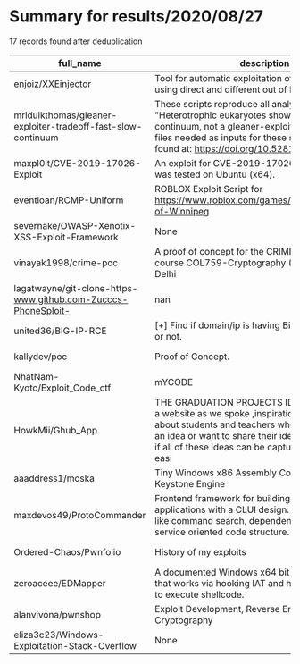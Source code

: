 
# Summary for results/2020/08/27
    
17 records found after deduplication

| full_name | description | html_url | matched_list | matched_count | pushed_at | size | stargazers_count | language | forks_count |
|---------------------------------------------------------------|------------------------------------------------------------------------------------------------------------------------------------------------------------------------------------------------------------------------------------------------------------------|----------------------------------------------------------------------------------|--------------------------|-----------------|---------------------------|--------|--------------------|------------|---------------|
| enjoiz/XXEinjector | Tool for automatic exploitation of XXE vulnerability using direct and different out of band methods. | https://github.com/enjoiz/XXEinjector | ['exploit'] | 1 | 2020-08-27 12:33:26+00:00 | 98 | 1090 | Ruby | 281 |
| mridulkthomas/gleaner-exploiter-tradeoff-fast-slow-continuum | These scripts reproduce all analyses in the paper "Heterotrophic eukaryotes show a fast-slow continuum, not a gleaner-exploiter trade-off". Data files needed as inputs for these scripts can be found at: https://doi.org/10.5281/zenodo.4002028 | https://github.com/mridulkthomas/gleaner-exploiter-tradeoff-fast-slow-continuum | ['exploit'] | 1 | 2020-08-27 09:45:14+00:00 | 28 | 0 | R | 0 |
| maxpl0it/CVE-2019-17026-Exploit | An exploit for CVE-2019-17026. It pops xcalc and was tested on Ubuntu (x64). | https://github.com/maxpl0it/CVE-2019-17026-Exploit | ['cve-2', 'exploit'] | 2 | 2020-08-27 19:33:42+00:00 | 3 | 43 | HTML | 16 |
| eventloan/RCMP-Uniform | ROBLOX Exploit Script for https://www.roblox.com/games/3289567924/City-of-Winnipeg | https://github.com/eventloan/RCMP-Uniform | ['exploit'] | 1 | 2020-08-27 18:33:52+00:00 | 0 | 0 | | 0 |
| severnake/OWASP-Xenotix-XSS-Exploit-Framework | None | https://github.com/severnake/OWASP-Xenotix-XSS-Exploit-Framework | ['exploit'] | 1 | 2020-08-27 12:10:28+00:00 | 190477 | 0 | Python | 0 |
| vinayak1998/crime-poc | A proof of concept for the CRIME attack for the course COL759-Cryptography (Spring 2020), IIT Delhi | https://github.com/vinayak1998/crime-poc | ['attack poc'] | 1 | 2020-08-27 12:26:44+00:00 | 1225 | 0 | Python | 0 |
| lagatwayne/git-clone-https-www.github.com-Zucccs-PhoneSploit- | nan | https://github.com/lagatwayne/git-clone-https-www.github.com-Zucccs-PhoneSploit- | ['sploit'] | 1 | 2020-08-27 08:27:33+00:00 | 0 | 0 | nan | 0 |
| united36/BIG-IP-RCE | [+] Find if domain/ip is having Big IP RCE vulnerable or not. | https://github.com/united36/BIG-IP-RCE | ['rce'] | 1 | 2020-08-27 12:53:32+00:00 | 10 | 0 | Python | 0 |
| kallydev/poc | Proof of Concept. | https://github.com/kallydev/poc | ['cve poc'] | 1 | 2020-08-27 06:30:30+00:00 | 4 | 1 | Python | 0 |
| NhatNam-Kyoto/Exploit_Code_ctf | mYCODE | https://github.com/NhatNam-Kyoto/Exploit_Code_ctf | ['exploit'] | 1 | 2020-08-27 17:19:31+00:00 | 8 | 0 | Python | 0 |
| HowkMii/Ghub_App | THE GRADUATION PROJECTS IDEAS MANAGER"💡🙇 a website as we spoke ,inspiration and projects , Its about students and teachers who are searching for an idea or want to share their ideas with others, And if all of these ideas can be captured and exploited easi | https://github.com/HowkMii/Ghub_App | ['exploit'] | 1 | 2020-08-27 09:16:23+00:00 | 9327 | 4 | HTML | 0 |
| aaaddress1/moska | Tiny Windows x86 Assembly Compiler in C++ and Keystone Engine | https://github.com/aaaddress1/moska | ['shellcode'] | 1 | 2020-08-27 11:14:42+00:00 | 1112 | 3 | C | 0 |
| maxdevos49/ProtoCommander | Frontend framework for building complex web applications with a CLUI design. Features a spotlight like command search, dependency injection, and a service oriented code structure. | https://github.com/maxdevos49/ProtoCommander | ['command injection'] | 1 | 2020-08-27 05:17:06+00:00 | 36 | 0 | TypeScript | 0 |
| Ordered-Chaos/Pwnfolio | History of my exploits | https://github.com/Ordered-Chaos/Pwnfolio | ['exploit'] | 1 | 2020-08-27 17:12:35+00:00 | 4052 | 0 | Python | 0 |
| zeroaceee/EDMapper | A documented Windows x64 bit Usermode Injector that works via hooking IAT and hijacking its threads to execute shellcode. | https://github.com/zeroaceee/EDMapper | ['shellcode'] | 1 | 2020-08-27 15:32:25+00:00 | 145 | 39 | C++ | 20 |
| alanvivona/pwnshop | Exploit Development, Reverse Engineering & Cryptography | https://github.com/alanvivona/pwnshop | ['exploit', 'shellcode'] | 2 | 2020-08-27 12:00:02+00:00 | 4754 | 183 | Python | 47 |
| eliza3c23/Windows-Exploitation-Stack-Overflow | None | https://github.com/eliza3c23/Windows-Exploitation-Stack-Overflow | ['exploit'] | 1 | 2020-08-27 23:04:18+00:00 | 4 | 0 | Python | 0 |
